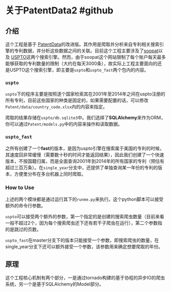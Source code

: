 # 关于PatentData2 #github
## 介绍

这个工程是基于 [PatentData](https://github.com/huangy10)的改进版。其作用是爬取并分析来自专利相关搜索引擎的专利数据，并分析这些数据之间的关联。目前这个工程主要涉及了[soopat](www.soopat.com)以及 [USPTO](https://www.uspto.gov)这两个搜索引擎。然而，由于soopat这个网站限制了每个账户每天最多能够获取的专利数量的限制（大约在每天3000条），故实际上工程主要面向的还是USPTO这个搜索引擎，即主要是`uspto`和`uspto_fast`两个包内的内容。

### `uspto`
`uspto`下的程序主要是按照逐个国家检索其在2001年至2014年之间在uspto注册的所有专利，目前这些国家的种类是固定的，如果需要配置的话，可以修改`Patent/data/country_code.xlsx`内的内容来指定。

爬取的结果存储在`uspto/db.sqlite3`中。我们选择了**SQLAlchemy**来作为ORM，你可以通过`Patent/models.py`中的内容来操作和读取数据。

### `uspto_fast`
之所有创建了一个**fast**的版本，是因为uspto引擎在搜索属于美国的专利的时候，其速度回非常缓慢（需要数十秒的时间才能返回结果），因此我们创建了一个快速版本，不按国籍归属，而是全面查询2001年到2014年的所有国家的专利（预估有超过三百万条）。在`single_year`分支中，还提供了单独查询某一年份的专利的版本，方便里分布在多台机器上同时爬取。

### How to Use
上述的两个模块都是通过运行其下的`runme.py`来执行。这个python脚本可以接受额外的命令行参数。

`uspto`可以接受两个额外的参数，第一个指定的是创建的搜索爬虫数量（目前来看一般不超过2个，因为每个搜索爬虫还下还有若干子爬虫在运行），第二个参数指的是跳过的页数。

`uspto_fast`在master分支下的版本只能接受一个参数，即搜索爬虫的数量，在single_year分支下还可以额外接受一个参数，该参数用来确定想要爬取的年份。

## 原理
这个工程核心机制有两个部分，一是通过tornado构建的基于协程的异步IO的爬虫系统，另一个是基于SQLAlchemy的Model部分。